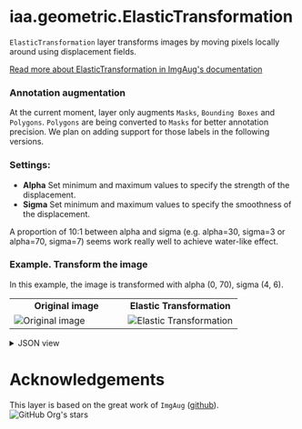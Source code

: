 # iaa.geometric.ElasticTransformation

`ElasticTransformation` layer transforms images by moving pixels locally around using displacement fields.

[Read more about ElasticTransformation in ImgAug's documentation](https://imgaug.readthedocs.io/en/latest/source/api_augmenters_geometric.html#imgaug.augmenters.geometric.ElasticTransformation)

### Annotation augmentation

At the current moment, layer only augments `Masks`, `Bounding Boxes` and `Polygons`. `Polygons` are being converted to `Masks` for better annotation precision. We plan on adding support for those labels in the following versions.


### Settings:

- **Alpha** Set minimum and maximum values to specify the strength of the displacement.
- **Sigma** Set minimum and maximum values to specify the smoothness of the displacement.

A proportion of 10:1 between alpha and sigma (e.g. alpha=30, sigma=3 or alpha=70, sigma=7) seems work really well to achieve water-like effect.


### Example. Transform the image

In this example, the image is transformed with alpha (0, 70), sigma (4, 6).

<table>
<tr>
<td style="text-align:center; width:50%"><strong>Original image</strong></td>
<td style="text-align:center; width:50%"><strong>Elastic Transformation</strong></td>
</tr>
<tr>
<td> <img src="https://github.com/supervisely-ecosystem/data-nodes/assets/115161827/a44c195b-1e81-4bab-9435-0271bd3c6741" alt="Original image" /> </td>
<td> <img src="https://github.com/supervisely-ecosystem/data-nodes/assets/115161827/ee0c3838-3392-4d21-8dd4-8e373e746510" alt="Elastic Transformation" /> </td>
</tr>
</table>

<details>
  <summary>JSON view</summary>
<pre>
{
"action": "elastic_transformation",
		"src": [
			"$images_project_1"
		],
		"dst": "$elastic_transformation_2",
		"settings": {
			"alpha": {
				"min": 0,
				"max": 70
			},
			"sigma": {
				"min": 4,
				"max": 6
			},
			"classes_mapping": {
				"neutral": "neutral",
				"person_poly": "person_poly"
			}
		}
}
</pre>
</details>

# Acknowledgements

This layer is based on the great work of `ImgAug` ([github](https://github.com/aleju/imgaug)). ![GitHub Org's stars](https://img.shields.io/github/stars/aleju/imgaug?style=social)

